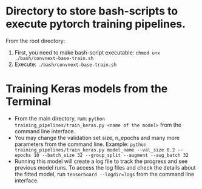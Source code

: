 # Directory to store bash-scripts to execute pytorch training pipelines.

From the root directory:
1. First, you need to make bash-script executable: `chmod u+x ./bash/convnext-base-train.sh`
2. Execute: `./bash/convnext-base-train.sh`


# Training Keras models from the Terminal
- From the main directory, run: `python training_pipelines/train_keras.py <name of the model>` from the command line interface.
- You may change the validation set size, n_epochs and many more parameters from the command line. Example: `python training_pipelines/train_keras.py model_name --val_size 0.2 --epochs 10 --batch_size 32 --group_split --augment --aug_batch 32`
- Running this model will create a log file to track the progress and see previous model runs. To access the log files and check the details about the fitted model, run  `tensorboard --logdir=logs` from the command line interface.
